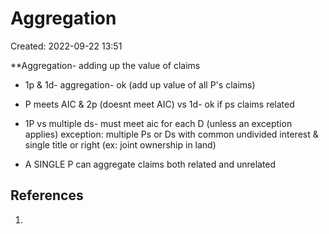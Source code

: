 # Aggregation
Created: 2022-09-22 13:51

**Aggregation- adding up the value of claims

- 1p & 1d- aggregation- ok (add up value of all P's claims)

- P meets AIC & 2p (doesnt meet AIC) vs 1d- ok if ps claims related

- 1P vs multiple ds- must meet aic for each D (unless an exception applies)
	exception:
	multiple Ps or Ds with common undivided interest & single title or right 
	(ex: joint ownership in land)

- A SINGLE P can aggregate claims both related and unrelated


## References

1. 